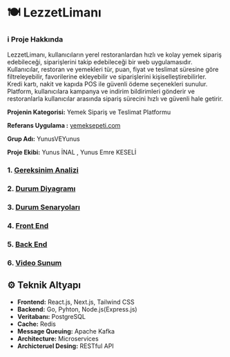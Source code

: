 # 🍽️ LezzetLimanı

### ℹ️ Proje Hakkında

LezzetLimanı, kullanıcıların yerel restoranlardan hızlı ve kolay yemek sipariş edebileceği, siparişlerini takip edebileceği bir web uygulamasıdır. Kullanıcılar, restoran ve yemekleri tür, puan, fiyat ve teslimat süresine göre filtreleyebilir, favorilerine ekleyebilir ve siparişlerini kişiselleştirebilirler.  
Kredi kartı, nakit ve kapıda POS ile güvenli ödeme seçenekleri sunulur. Platform, kullanıcılara kampanya ve indirim bildirimleri gönderir ve restoranlarla kullanıcılar arasında sipariş sürecini hızlı ve güvenli hale getirir.

**Projenin Kategorisi:** Yemek Sipariş ve Teslimat Platformu

**Referans Uygulama :** [yemeksepeti.com](https://www.yemeksepeti.com/restaurants/new?lng=30.58243047530587&lat=37.80179700249864&vertical=restaurants)

**Grup Adı:** YunusVEYunus

**Proje Ekibi:** Yunus İNAL , Yunus Emre KESELİ

### 1. [Gereksinim Analizi](/docs/GereksinimAnalizi/GereksinimAnalizi.md)

### 2. [Durum Diyagramı](/docs/Durum-Diyagrami.md)

### 3. [Durum Senaryoları](./docs/Durum-Senaryolari.md)

### 4. [Front End ](/docs/frontREADME.md)

### 5. [Back End](/docs/Back-End.md)

### 6. [Video Sunum](/docs/VideoSunum.md)


## ⚙️ Teknik Altyapı

- **Frontend:** React.js, Next.js, Tailwind CSS
- **Backend:** Go, Pyhton, Node.js(Express.js)
- **Veritabanı:** PostgreSQL
- **Cache:** Redis
- **Message Queuing:** Apache Kafka
- **Architecture:** Microservices
- **Archicteruel Desing:** RESTful API
